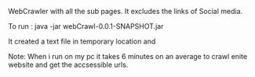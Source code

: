 WebCrawler with all the sub pages.
It excludes the links of Social media.

To run : java -jar webCrawl-0.0.1-SNAPSHOT.jar

It created a text file in temporary location and 

Note: When i run on my pc it takes 6 minutes on an average  to crawl enite website and get the accsessible urls.